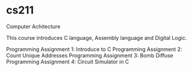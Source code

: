 # cs211
Computer Achitecture

This course introduces C language, Assembly language and Digital Logic.

Programming Assignment 1: Introduce to C
Programming Assignment 2: Count Unique Addresses
Programming Assignment 3: Bomb Diffuse
Programming Assignment 4: Circuit Simulator in C
